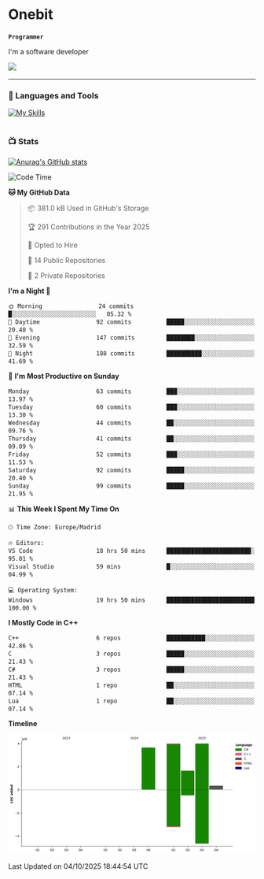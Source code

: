 # Onebit

**`Programmer`**

I'm a software developer

   ![](https://komarev.com/ghpvc/?username=onebit5&color=blueviolet)

---

### 🧰 Languages and Tools

[![My Skills](https://skillicons.dev/icons?i=cpp,c,cs,java,lua,unity,git,linux,github,discord,vscode,visualstudio)](https://skillicons.dev)
<br />

#

### 📺 Stats
[![Anurag's GitHub stats](https://github-readme-stats.vercel.app/api?username=onebit5&show_icons=true&theme=radical)](https://github.com/anuraghazra/github-readme-stats)                
<!--START_SECTION:waka-->
![Code Time](http://img.shields.io/badge/Code%20Time-475%20hrs%2021%20mins-blue)

**🐱 My GitHub Data** 

> 📦 381.0 kB Used in GitHub's Storage 
 > 
> 🏆 291 Contributions in the Year 2025
 > 
> 💼 Opted to Hire
 > 
> 📜 14 Public Repositories 
 > 
> 🔑 2 Private Repositories 
 > 
**I'm a Night 🦉** 

```text
🌞 Morning                24 commits          █░░░░░░░░░░░░░░░░░░░░░░░░   05.32 % 
🌆 Daytime                92 commits          █████░░░░░░░░░░░░░░░░░░░░   20.40 % 
🌃 Evening                147 commits         ████████░░░░░░░░░░░░░░░░░   32.59 % 
🌙 Night                  188 commits         ██████████░░░░░░░░░░░░░░░   41.69 % 
```
📅 **I'm Most Productive on Sunday** 

```text
Monday                   63 commits          ███░░░░░░░░░░░░░░░░░░░░░░   13.97 % 
Tuesday                  60 commits          ███░░░░░░░░░░░░░░░░░░░░░░   13.30 % 
Wednesday                44 commits          ██░░░░░░░░░░░░░░░░░░░░░░░   09.76 % 
Thursday                 41 commits          ██░░░░░░░░░░░░░░░░░░░░░░░   09.09 % 
Friday                   52 commits          ███░░░░░░░░░░░░░░░░░░░░░░   11.53 % 
Saturday                 92 commits          █████░░░░░░░░░░░░░░░░░░░░   20.40 % 
Sunday                   99 commits          █████░░░░░░░░░░░░░░░░░░░░   21.95 % 
```


📊 **This Week I Spent My Time On** 

```text
🕑︎ Time Zone: Europe/Madrid

🔥 Editors: 
VS Code                  18 hrs 50 mins      ████████████████████████░   95.01 % 
Visual Studio            59 mins             █░░░░░░░░░░░░░░░░░░░░░░░░   04.99 % 

💻 Operating System: 
Windows                  19 hrs 50 mins      █████████████████████████   100.00 % 
```

**I Mostly Code in C++** 

```text
C++                      6 repos             ███████████░░░░░░░░░░░░░░   42.86 % 
C                        3 repos             █████░░░░░░░░░░░░░░░░░░░░   21.43 % 
C#                       3 repos             █████░░░░░░░░░░░░░░░░░░░░   21.43 % 
HTML                     1 repo              ██░░░░░░░░░░░░░░░░░░░░░░░   07.14 % 
Lua                      1 repo              ██░░░░░░░░░░░░░░░░░░░░░░░   07.14 % 
```



**Timeline**

![Lines of Code chart](https://raw.githubusercontent.com/Onebit5/Onebit5/main/assets/bar_graph.png)


 Last Updated on 04/10/2025 18:44:54 UTC
<!--END_SECTION:waka-->
